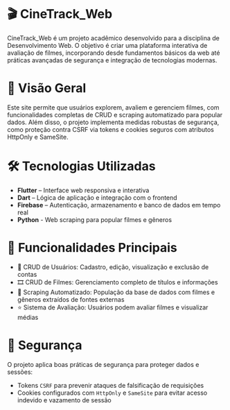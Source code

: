 # 🎬 CineTrack_Web
CineTrack_Web é um projeto acadêmico desenvolvido para a disciplina de Desenvolvimento Web. O objetivo é criar uma plataforma interativa de avaliação de filmes, incorporando desde fundamentos básicos da web até práticas avançadas de segurança e integração de tecnologias modernas.

# 🚀 Visão Geral
Este site permite que usuários explorem, avaliem e gerenciem filmes, com funcionalidades completas de CRUD e scraping automatizado para popular dados. Além disso, o projeto implementa medidas robustas de segurança, como proteção contra CSRF via tokens e cookies seguros com atributos HttpOnly e SameSite.

# 🛠️ Tecnologias Utilizadas
- **Flutter** – Interface web responsiva e interativa
- **Dart** – Lógica de aplicação e integração com o frontend
- **Firebase** – Autenticação, armazenamento e banco de dados em tempo real
- **Python** - Web scraping para popular filmes e gêneros 

# 📌 Funcionalidades Principais
- 👤 CRUD de Usuários: Cadastro, edição, visualização e exclusão de contas
- 🎞️ CRUD de Filmes: Gerenciamento completo de títulos e informações
- 🧠 Scraping Automatizado: População da base de dados com filmes e gêneros extraídos de fontes externas
- ⭐ Sistema de Avaliação: Usuários podem avaliar filmes e visualizar médias

# 🔐 Segurança
O projeto aplica boas práticas de segurança para proteger dados e sessões:
- Tokens `CSRF` para prevenir ataques de falsificação de requisições
- Cookies configurados com `HttpOnly` e `SameSite` para evitar acesso indevido e vazamento de sessão